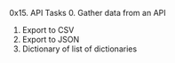 0x15. API
Tasks
0. Gather data from an API 
1. Export to CSV
2. Export to JSON
3. Dictionary of list of dictionaries
